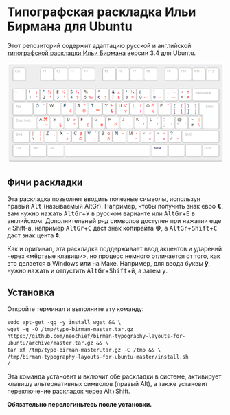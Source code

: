 # Типографская раскладка Ильи Бирмана для Ubuntu

Этот репозиторий содержит адаптацию русской и английской [типографской раскладки Ильи Бирмана](http://ilyabirman.ru/projects/typography-layout/) версии 3.4 для Ubuntu.

![Снимок экрана](_keyboard/snapshot.png)

## Фичи раскладки

Эта раскладка позволяет вводить полезные символы, используя правый <kbd>Alt</kbd> (называемый AltGr). Например, чтобы получить знак евро **€**, вам нужно нажать <kbd>AltGr</kbd>+<kbd>У</kbd> в русском варианте или <kbd>AltGr</kbd>+<kbd>E</kbd> в английском. Дополнительный ряд символов доступен при нажатии еще и Shift-а, например <kbd>AltGr</kbd>+<kbd>С</kbd> даст знак копирайта **©**, а <kbd>AltGr</kbd>+<kbd>Shift</kbd>+<kbd>С</kbd> даст знак цента **¢**.

Как и оригинал, эта раскладка поддерживает ввод акцентов и ударений через «мёртвые клавиши», но процесс немного отличается от того, как это делается в Windows или на Маке. Например, для ввода буквы **ў**, нужно нажать и отпустить <kbd>AltGr</kbd>+<kbd>Shift</kbd>+<kbd>й</kbd>, а затем <kbd>у</kbd>.

## Установка

Откройте терминал и выполните эту команду:

```
sudo apt-get -qq -y install wget && \
wget -q -O /tmp/typo-birman-master.tar.gz https://github.com/neochief/birman-typography-layouts-for-ubuntu/archive/master.tar.gz && \
tar xf /tmp/typo-birman-master.tar.gz -C /tmp && \
/tmp/birman-typography-layouts-for-ubuntu-master/install.sh
/
```

Эта команда установит и включит обе раскладки в системе, активирует клавишу альтернативных символов (правый Alt), а также установит переключение раскладок через Alt+Shift.

**Обязательно перелогиньтесь после установки.**
